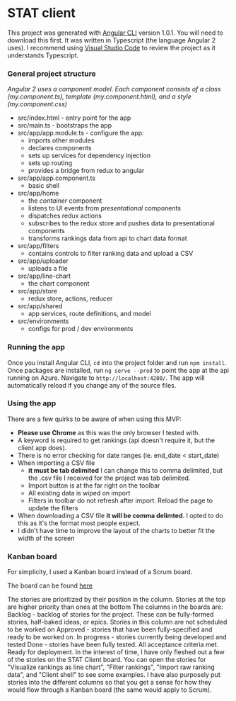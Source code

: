# STAT client

This project was generated with [Angular CLI](https://github.com/angular/angular-cli) version 1.0.1. You will need to download this first. It was written in Typescript (the language Angular 2 uses). I recommend using [Visual Studio Code](https://code.visualstudio.com/) to review the project as it understands Typescript.


### General project structure

_Angular 2 uses a component model. Each component consists of a class (my.component.ts), template (my.component.html), and a style (my.component.css)_

* src/index.html - entry point for the app
* src/main.ts - bootstraps the app
* src/app/app.module.ts - configure the app:
  * imports other modules
  * declares components
  * sets up services for dependency injection
  * sets up routing
  * provides a bridge from redux to angular
* src/app/app.component.ts
  * basic shell
* src/app/home
  * the _container_ component
  * listens to UI events from _presentational_ components
  * dispatches redux actions
  * subscribes to the redux store and pushes data to presentational components
  * transforms rankings data from api to chart data format
* src/app/filters
  * contains controls to filter ranking data and upload a CSV
* src/app/uploader
  * uploads a file
* src/app/line-chart
  * the chart component
* src/app/store
  * redux store, actions, reducer
* src/app/shared
  * app services, route definitions, and model
* src/environments
  * configs for prod / dev environments

### Running the app

Once you install Angular CLI, `cd` into the project folder and run `npm install`. Once packages are installed, run `ng serve --prod` to point the app at the api running on Azure. Navigate to `http://localhost:4200/`. The app will automatically reload if you change any of the source files.

### Using the app

There are a few quirks to be aware of when using this MVP:
* **Please use Chrome** as this was the only browser I tested with.
* A keyword is required to get rankings (api doesn't require it, but the client app does).
* There is no error checking for date ranges (ie. end_date < start_date)
* When importing a CSV file
  * **it must be tab delimited** I can change this to comma delimited, but the .csv file I received for the project was tab delimited. 
  * Import button is at the far right on the toolbar
  * All existing data is wiped on import
  * Filters in toolbar do not refresh after import. Reload the page to update the filters
* When downloading a CSV file **it will be comma delimted**. I opted to do this as it's the format most people expect.
* I didn't have time to improve the layout of the charts to better fit the width of the screen

### Kanban board
For simplicity, I used a Kanban board instead of a Scrum board. 

The board can be found [here](https://trello.com/b/fBrbM6Of/stat-client)

The stories are prioritized by their position in the column. Stories at the top are higher priority than ones at the bottom
The columns in the boards are:
Backlog - backlog of stories for the project. These can be fully-formed stories, half-baked ideas, or epics. Stories in this column are not scheduled to be worked on
Approved - stories that have been fully-specified and ready to be worked on.
In progress - stories currently being developed and tested
Done - stories have been fully tested. All acceptance criteria met. Ready for deployment.
In the interest of time, I have only fleshed out a few of the stories on the STAT Client board. You can open the stories for "Visualize rankings as line chart", "Filter rankings", "Import raw ranking data", and "Client shell" to see some examples.  I have also purposely put stories into the different columns so that you get a sense for how they would flow through a Kanban board (the same would apply to Scrum).


